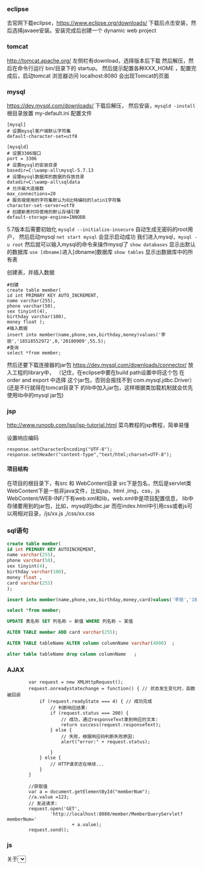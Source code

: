 
### eclipse
 去官网下载eclipse，https://www.eclipse.org/downloads/
 下载后点击安装，然后选择javaee安装。安装完成后创建一个 dynamic web project
 
 
### tomcat
http://tomcat.apache.org/ 左侧栏有download，选择版本后下载
然后解压，然后在命令行运行 bin/目录下的 startup。
然后提示配置各种XXX_HOME ，配置完成后，启动tomcat
浏览器访问 localhost:8080 会出现Tomcat的页面

### mysql
https://dev.mysql.com/downloads/ 下载后解压，
然后安装，`mysqld -install`
根目录放置 my-default.ini 配置文件
```
[mysql]
# 设置mysql客户端默认字符集
default-character-set=utf8
 
[mysqld]
# 设置3306端口
port = 3306
# 设置mysql的安装目录
basedir=C:\wamp-all\mysql-5.7.13
# 设置mysql数据库的数据的存放目录
datadir=C:\wamp-all\sqldata
# 允许最大连接数
max_connections=20
# 服务端使用的字符集默认为8比特编码的latin1字符集
character-set-server=utf8
# 创建新表时将使用的默认存储引擎
default-storage-engine=INNODB
```
5.7版本后需要初始化
`mysqld --initialize-insecure` 自动生成无密码的root用户，
然后启动mysql
`net start mysql` 会显示启动成功
我们进入mysql，`mysql -u root`
然后就可以输入mysql的命令来操作mysql了
`show databases` 显示出默认的数据库
`use [dbname]`进入[dbname]数据库
`show tables` 显示出数据库中的所有表

创建表，并插入数据
```
#创建
create table member(
id int PRIMARY KEY AUTO_INCREMENT,
name varchar(255),
phone varchar(50),
sex tinyint(4),
birthday varchar(100),
money float );
#插入数据
insert into member(name,phone,sex,birthday,money)values('李丽','18518552972',0,'20180909',55.5);
#查询
select *from member;
```





然后还要下载连接器的jar包 https://dev.mysql.com/downloads/connector/
放入工程的library中，
（记住，在eclipse中要在build path设置中将这个包 在order and export 中选择
这个jar包，否则会报找不到 com.mysql.jdbc.Driver）(还是不行就得在tomcat目录下
的lib中加入jar包，这样根据类加载机制就会优先使用lib中的mysql jar包)


### jsp
http://www.runoob.com/jsp/jsp-tutorial.html 
菜鸟教程的jsp教程，简单易懂

设置响应编码
```
response.setCharacterEncoding("UTF-8");
response.setHeader("content-type","text/html;charset=UTF-8");
```
#### 项目结构
在项目的根目录下，有src 和 WebContent目录
src下是包名，然后是servlet类
WebContent下是一些非java文件，比如jsp，html ,img，css，js
WebContent/WEB-INF/下有web.xml和lib，web.xml中是项目配置信息，
lib中存储要用到的jar包，比如，mysql的jdbc.jar
而在index.html中引用css或者js可以用相对目录，/js/xx.js  ,/css/xx.css

### sql语句

```sql
create table member(
id int PRIMARY KEY AUTOINCREMENT,
name varchar(255),
phone varchar(50),
sex tinyint(4),
birthday varchar(100),
money float ,
card varchar(255)
);

insert into member(name,phone,sex,birthday,money,card)values('李丽','18518552972',0,'20180909',55.5,'123123');

select *from member;

UPDATE 表名称 SET 列名称 = 新值 WHERE 列名称 = 某值

ALTER TABLE member ADD card varchar(255);

ALTER TABLE tableName ALTER column columnName varchar(4000)  ;

alter table tableName drop column columnName   ;
```

### AJAX

```
        var request = new XMLHttpRequest();
		request.onreadystatechange = function() { // 状态发生变化时，函数被回调
			if (request.readyState === 4) { // 成功完成
				// 判断响应结果:
				if (request.status === 200) {
					// 成功，通过responseText拿到响应的文本:
					return success(request.responseText);
				} else {
					// 失败，根据响应码判断失败原因:
					alert("error:" + request.status);

				}
			} else {
				// HTTP请求还在继续...
			}
		}

        //获取值
		var a = document.getElementById("memberNum");
		//a.value =123;
		// 发送请求:
		request.open('GET',
				'http://localhost:8080/member/MemberQueryServlet?memberNum='
						+ a.value);
		request.send();
```


### js
关于<select>标签获取和设置内容的一些用法
https://blog.csdn.net/whynottrythis/article/details/44460659
